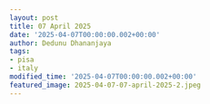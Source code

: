 ```yaml
---
layout: post
title: 07 April 2025
date: '2025-04-07T00:00:00.002+00:00'
author: Dedunu Dhananjaya
tags:
- pisa
- italy
modified_time: '2025-04-07T00:00:00.002+00:00'
featured_image: 2025-04-07-07-april-2025-2.jpeg
---
```

